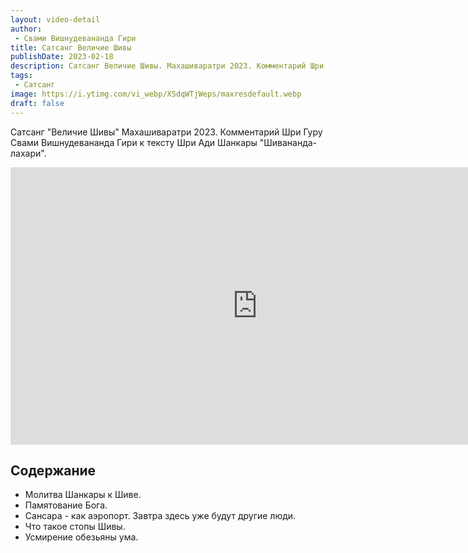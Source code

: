 ```yaml
---
layout: video-detail
author:
 - Свами Вишнудевананда Гири
title: Сатсанг Величие Шивы
publishDate: 2023-02-18
description: Сатсанг Величие Шивы. Махашиваратри 2023. Комментарий Шри Гуру Свами Вишнудевананда Гири к тексту Шри Ади Шанкары "Шивананда-лахари".
tags: 
 - Сатсанг
image: https://i.ytimg.com/vi_webp/XSdqWTjWeps/maxresdefault.webp
draft: false
---
```


 Сатсанг "Величие Шивы"
Махашиваратри 2023. Комментарий Шри Гуру Свами Вишнудевананда Гири к тексту Шри Ади Шанкары "Шивананда-лахари".

<iframe width="790" height="444" src="https://www.youtube.com/embed/XSdqWTjWeps" frameborder="0" allowfullscreen=""></iframe> 

## Содержание

- Молитва Шанкары к Шиве.
- Памятование Бога.
- Сансара - как аэропорт. Завтра здесь уже будут другие люди.
- Что такое стопы Шивы.
- Усмирение обезьяны ума.
